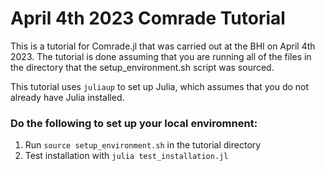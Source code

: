 # April 4th 2023 Comrade Tutorial

This is a tutorial for Comrade.jl that was carried out at the BHI on April 4th 2023.
The tutorial is done assuming that you are running all of the files in the directory that the setup_environment.sh script was sourced. 

This tutorial uses `juliaup` to set up Julia, which assumes that you do not already have Julia installed.

### Do the following to set up your local enviromnent:

1. Run `source setup_environment.sh` in the tutorial directory
2. Test installation with `julia test_installation.jl`
